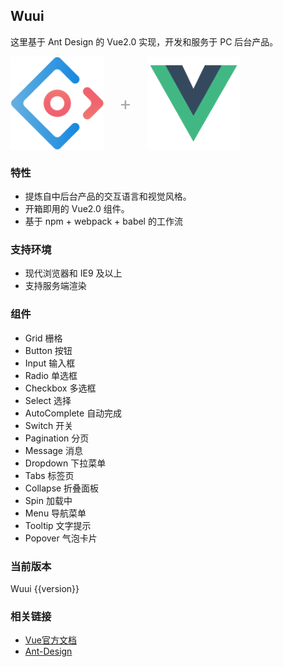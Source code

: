  <script>
   import Wuui from 'wuui'
   export default {
     data () {
       return {
         version: Wuui.version
       }
     }
   }
 </script>

 ## Wuui

 这里基于 Ant Design 的 Vue2.0 实现，开发和服务于 PC 后台产品。

 <div class="pic-plus">
   <img width="150" src="../../assets/images/ant.svg">
   <span>+</span>
   <img width="150" src="../../assets/images/vue.svg">
 </div>

<style>
.pic-plus > * {
  display: inline-block !important;
  vertical-align: middle;
}
.pic-plus span {
  font-size: 30px;
  color: #aaa;
  margin: 0 20px;
}
</style>

### 特性

- 提炼自中后台产品的交互语言和视觉风格。
- 开箱即用的 Vue2.0 组件。
- 基于 npm + webpack + babel 的工作流

### 支持环境

* 现代浏览器和 IE9 及以上
* 支持服务端渲染

### 组件

 <ul class="component-list">
   <li><router-link active-class="active" to='grid' exact> Grid 栅格 </router-link></li>
   <li><router-link active-class="active" to='button' exact> Button 按钮 </router-link></li>
   <li><router-link active-class="active" to='input' exact> Input 输入框 </router-link></li>
   <li><router-link active-class="active" to='radio' exact> Radio 单选框 </router-link></li>
   <li><router-link active-class="active" to='checkbox' exact> Checkbox 多选框 </router-link></li>
   <li><router-link active-class="active" to='select' exact> Select 选择 </router-link></li>
   <li><router-link active-class="active" to='autoComplete' exact> AutoComplete 自动完成 </router-link></li>
   <li><router-link active-class="active" to='switch' exact> Switch 开关 </router-link></li>
   <li><router-link active-class="active" to='pagination' exact> Pagination 分页 </router-link></li>
   <li><router-link active-class="active" to='message' exact> Message 消息 </router-link></li>
   <li><router-link active-class="active" to='dropdown' exact> Dropdown 下拉菜单 </router-link></li>
   <li><router-link active-class="active" to='tabs' exact> Tabs 标签页 </router-link></li>
   <li><router-link active-class="active" to='collapse' exact> Collapse 折叠面板 </router-link></li>
   <li><router-link active-class="active" to='spin' exact> Spin 加载中 </router-link></li>
   <li><router-link active-class="active" to='menu' exact> Menu 导航菜单 </router-link></li>
   <li><router-link active-class="active" to='tooltip' exact> Tooltip 文字提示 </router-link></li>
   <li><router-link active-class="active" to='popover' exact> Popover 气泡卡片 </router-link></li>
 </ul>

### 当前版本

Wuui {{version}}


### 相关链接

- [Vue官方文档](https://cn.vuejs.org/)
- [Ant-Design](https://github.com/ant-design/ant-design/)
